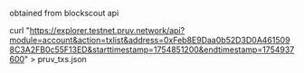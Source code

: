 obtained from blockscout api

curl "https://explorer.testnet.pruv.network/api?module=account&action=txlist&address=0xFeb8E9Daa0b52D3D0A4615098C3A2FB0c55F13ED&starttimestamp=1754851200&endtimestamp=1754937600" > pruv_txs.json